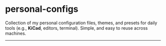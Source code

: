 # personal-configs

Collection of my personal configuration files, themes, and presets for daily tools (e.g., **KiCad**, editors, terminal). Simple, and easy to reuse across machines.

---
